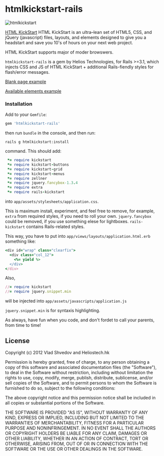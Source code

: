 # htmlkickstart-rails

![htmlkickstart](http://www.99lime.com/content/img/logo.png)

[HTML KickStart](http://www.99lime.com) HTML KickStart is an ultra–lean set of HTML5, CSS, and jQuery (javascript) files, layouts, and elements designed to give you a headstart and save you 10's of hours on your next web project.

HTML KickStart supports major of moder browswers.

`htmlkickstart-rails` is a gem by Helios Technologies, for Rails >=3.1, which injects CSS and JS of HTML KickStart + additional Rails-fiendly styles for flash/error messages.

[Blank page example](http://vshvedov.github.com/htmlkickstart-rails/blank.html)

[Available elements example](http://vshvedov.github.com/htmlkickstart-rails/elements.html)

### Installation

Add to your `Gemfile`:

```ruby
gem 'htmlkickstart-rails'
```

then run `bundle` in the console, and then run:

    rails g htmlkickstart:install

command. This should add:

```ruby
 *= require kickstart
 *= require kickstart-buttons
 *= require kickstart-grid
 *= require kickstart-menus
 *= require zellner
 *= require jquery.fancybox-1.3.4
 *= require extra
 *= require rails-kickstart
```

into `app/assets/stylesheets/application.css`.

This is maximum install, experiment, and feel free to remove, for example, `extra` from required styles, if you need to roll your own.
`jquery.fancybox` could be removed, if you use something elese for lightboxes.
`rails-kickstart` contains Rails-related styles.

This way, you have to put into `app/views/layouts/application.html.erb` something like:

```ruby
<div id="wrap" class="clearfix">
  <div class="col_12">
    <%= yield %>
  </div>
</div>
```

Also,

```ruby
//= require kickstart
//= require jquery.snippet.min
```

will be injected into `app/assets/javascripts/application.js`

`jquery.snippet.min` is for syntaxis highlighting.

As always, have fun when you code, and don't fordet to call your parents, from time to time!

## License

Copyright (c) 2012 Vlad Shvedov and Heliostech.hk

Permission is hereby granted, free of charge, to any person obtaining a copy of this software and associated documentation files (the "Software"), to deal in the Software without restriction, including without limitation the rights to use, copy, modify, merge, publish, distribute, sublicense, and/or sell copies of the Software, and to permit persons to whom the Software is furnished to do so, subject to the following conditions:

The above copyright notice and this permission notice shall be included in all copies or substantial portions of the Software.

THE SOFTWARE IS PROVIDED "AS IS", WITHOUT WARRANTY OF ANY KIND, EXPRESS OR IMPLIED, INCLUDING BUT NOT LIMITED TO THE WARRANTIES OF MERCHANTABILITY, FITNESS FOR A PARTICULAR PURPOSE AND NONINFRINGEMENT. IN NO EVENT SHALL THE AUTHORS OR COPYRIGHT HOLDERS BE LIABLE FOR ANY CLAIM, DAMAGES OR OTHER LIABILITY, WHETHER IN AN ACTION OF CONTRACT, TORT OR OTHERWISE, ARISING FROM, OUT OF OR IN CONNECTION WITH THE SOFTWARE OR THE USE OR OTHER DEALINGS IN THE SOFTWARE.
